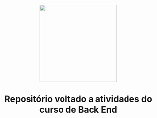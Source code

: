 <div align=center>
<img src="https://upload.wikimedia.org/wikipedia/commons/8/8c/SENAI_S%C3%A3o_Paulo_logo.png" width="250" >
 <h1><strong>Repositório voltado a atividades do curso de Back End</strong></h1>
 </div>
